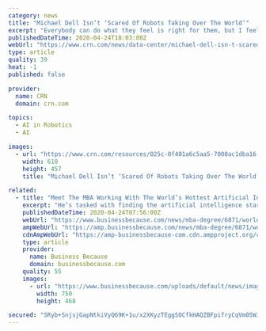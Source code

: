 ```yaml
---
category: news
title: "Michael Dell Isn’t ‘Scared Of Robots Taking Over The World’"
excerpt: "Everybody can do what they feel is right for them, but I feel like the world is going to be heavily driven by things like technology. I think robots, artificial intelligence and semiconductors are much more part of the world in the future,” said Dell. “Not that you necessarily have to go into those fields, but having an understanding of ..."
publishedDateTime: 2020-04-24T18:03:00Z
webUrl: "https://www.crn.com/news/data-center/michael-dell-isn-t-scared-of-robots-taking-over-the-world-"
type: article
quality: 39
heat: -1
published: false

provider:
  name: CRN
  domain: crn.com

topics:
  - AI in Robotics
  - AI

images:
  - url: "https://www.crn.com/resources/025c-0f401a6c5aa5-7000ac1dba16-1000/dell-reading.jpg"
    width: 610
    height: 457
    title: "Michael Dell Isn’t ‘Scared Of Robots Taking Over The World’"

related:
  - title: "Meet The MBA Working With The World’s Hottest Artificial Intelligence Startups"
    excerpt: "He’s tasked with finding the artificial intelligence startups that will shape the future, as the US head of Baidu Ventures, the AI-focused venture capital fund of Chinese technology behemoth Baidu. Every day he hears pitches from entrepreneurs that can range from a robot that folds laundry to an AI that understands the human genome and ..."
    publishedDateTime: 2020-04-24T07:56:00Z
    webUrl: "https://www.businessbecause.com/news/mba-degree/6871/worlds-hottest-artificial-intelligence-startups"
    ampWebUrl: "https://amp.businessbecause.com/news/mba-degree/6871/worlds-hottest-artificial-intelligence-startups"
    cdnAmpWebUrl: "https://amp-businessbecause-com.cdn.ampproject.org/c/s/amp.businessbecause.com/news/mba-degree/6871/worlds-hottest-artificial-intelligence-startups"
    type: article
    provider:
      name: Business Because
      domain: businessbecause.com
    quality: 55
    images:
      - url: "https://www.businessbecause.com/uploads/default/news/images/1586854674.png"
        width: 750
        height: 468

secured: "SRyb+SnjsjGapNtkiVyQ69K+1u/x2XKyzTEggSOCfkHAQZBFpifryCqVm0SWJAp5w2AZokB+sAeko0ksaMuvoEaiVJ34cfK3HVvsaanReSmNXPk73DplWtCPVnhp6tBnJ4meXvhpJlt77yvLnmCESaWvaaH1+H+VxGgwcmAsZyDkBMJ12nFCWjivcFfnvhvAWB36LSes5IrWinO7emH6AqFAlKOQ6g2p8NgsECN7GJa0DmBd9hsLGXeknG3MgtjopycPGzXoheuh6C+FL+JYl+Tf6dN+uWNicynqU1ugR81vr9s6VQpFrs+TiGorBxNX;DiUc+ATvjTP7e1KVxH1w+w=="
---
```



